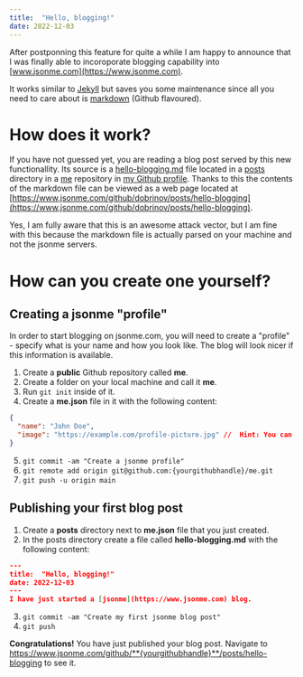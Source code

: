 ```yaml
---
title:  "Hello, blogging!"
date: 2022-12-03
---
```


After postponning this feature for quite a while I am happy to announce that I was finally able to incoroporate blogging capability into [www.jsonme.com](https://www.jsonme.com).

It works similar to [Jekyll](https://www.jekyllrb.com) but saves you some maintenance since all you need to care about is [markdown](https://en.wikipedia.org/wiki/Markdown) (Github flavoured).

# How does it work?
If you have not guessed yet, you are reading a blog post served by this new functionallity. Its source is a [hello-blogging.md](https://github.com/dobrinov/me/blob/main/posts/hello-blogging.md) file located in a [posts](https://github.com/dobrinov/me/tree/main/posts) directory in a [me](https://www.github.com/dobrinov/me) repository in [my Github profile](https://www.github.com/dobrinov/me). Thanks to this the contents of the markdown file can be viewed as a web page located at [https://www.jsonme.com/github/dobrinov/posts/hello-blogging](https://www.jsonme.com/github/dobrinov/posts/hello-blogging).

Yes, I am fully aware that this is an awesome attack vector, but I am fine with this because the markdown file is actually parsed on your machine and not the jsonme servers.

# How can you create one yourself?

## Creating a jsonme "profile"
In order to start blogging on jsonme.com, you will need to create a "profile" - specify what is your name and how you look like. The blog will look nicer if this information is available.

1. Create a **public** Github repository called **me**.
2. Create a folder on your local machine and call it **me**.
3. Run `git init` inside of it.
4. Create a **me.json** file in it with the following content:
```json
{
  "name": "John Doe",
  "image": "https://example.com/profile-picture.jpg" //  Hint: You can use the URL of your Github avatar for profile picture.
}
```

5. `git commit -am "Create a jsonme profile"`
6. `git remote add origin git@github.com:{yourgithubhandle}/me.git`
7. `git push -u origin main`

## Publishing your first blog post
1. Create a **posts** directory next to **me.json** file that you just created.
2. In the posts directory create a file called **hello-blogging.md** with the following content:
```json
---
title:  "Hello, blogging!"
date: 2022-12-03
---
I have just started a [jsonme](https://www.jsonme.com) blog.
```

3. `git commit -am "Create my first jsonme blog post"`
4. `git push`

 **Congratulations!**
 You have just published your blog post. Navigate to https://www.jsonme.com/github/**{yourgithubhandle}**/posts/hello-blogging to see it.
